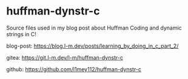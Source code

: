 # huffman-dynstr-c
Source files used in my blog post about Huffman Coding and dynamic strings in C!

blog-post: https://blog.l-m.dev/posts/learning_by_doing_in_c_part_2/

gitea:     https://git.l-m.dev/l-m/huffman-dynstr-c

github:    https://github.com/l1mey112/huffman-dynstr-c